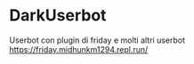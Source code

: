 # DarkUserbot
Userbot con plugin di friday e molti altri userbot
https://friday.midhunkm1294.repl.run/

